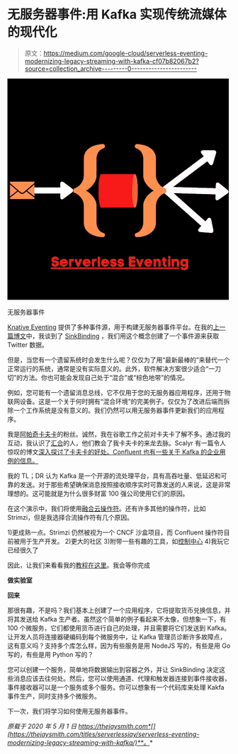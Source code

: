 # 无服务器事件:用 Kafka 实现传统流媒体的现代化

> 原文：<https://medium.com/google-cloud/serverless-eventing-modernizing-legacy-streaming-with-kafka-cf07b82067b2?source=collection_archive---------0----------------------->

![](img/acfbdcf5ee2e6c66bb0ac4cf063bf9dd.png)

无服务器事件

[Knative Eventing](https://knative.dev/docs/eventing/) 提供了多种事件源，用于构建无服务器事件平台。在我的[上一篇博文](https://thejaysmith.com/titles/blogroll/serverless-eventing-sinkbinding-101/)中，我谈到了 [SinkBinding](https://github.com/TheJaySmith/serverless-eventing/tree/master/tutorials/twitter-sink-binding) ，我们用这个概念创建了一个事件源来获取 Twitter 数据。

但是，当您有一个遗留系统时会发生什么呢？仅仅为了用“最新最棒的”来替代一个正常运行的系统，通常是没有实际意义的。此外，软件解决方案很少适合“一刀切”的方法。你也可能会发现自己处于“混合”或“棕色地带”的情况。

例如，您可能有一个遗留消息总线，它不仅用于您的无服务器应用程序，还用于物联网设备。这是一个关于何时拥有“混合环境”的完美例子。仅仅为了改进后端而拆除一个工作系统是没有意义的。我们仍然可以用无服务器事件更新我们的应用程序。

我是[阿帕奇卡夫卡](https://kafka.apache.org/)的粉丝。诚然，我在谷歌工作之前对卡夫卡了解不多。通过我的互动，我认识了[汇合](https://www.confluent.io/)的人，他们教会了我卡夫卡的来龙去脉。Scalyr 有一篇令人惊叹的博文[深入探讨了卡夫卡的好处。Confluent 也有一些关于 Kafka 的企业用例的信息。](https://www.scalyr.com/blog/kafka-use-cases-message-brokering/)

我的 TL；DR 认为 Kafka 是一个开源的流处理平台，具有高吞吐量、低延迟和可靠的发送。对于那些希望确保消息按照接收顺序实时可靠发送的人来说，这是非常理想的。这可能就是为什么很多财富 100 强公司使用它们的原因。

在这个演示中，我们将使用[融合云操作符](https://docs.confluent.io/current/tutorials/examples/kubernetes/gke-base/docs/index.html)。还有许多其他的操作符，比如 Strimzi，但是我选择合流操作符有几个原因。

1)更成熟一点。Strimzi 仍然被视为一个 CNCF 沙盒项目，而 Confluent 操作符目前被用于生产开发。
2)更大的社区
3)附带一些有趣的工具，如[控制中心](https://www.confluent.io/confluent-control-center/)
4)我玩它已经很久了

因此，让我们来看看我的[教程在这里](https://github.com/TheJaySmith/serverless-eventing/tree/master/tutorials/kafka)。我会等你完成

**做实验室**

**回来**

那很有趣，不是吗？我们基本上创建了一个应用程序，它将提取货币兑换信息，并将其发送给 Kafka 生产者。虽然这个简单的例子看起来不太像，但想象一下，有 100 个微服务，它们都使用货币进行自己的处理，并且需要将它们发送到 Kafka。让开发人员将连接器硬编码到每个微服务中，让 Kafka 管理员诊断许多故障点，这有意义吗？支持多个库怎么样，因为有些服务是用 NodeJS 写的，有些是用 Go 写的，有些是用 Python 写的？

您可以创建一个服务，简单地将数据输出到容器之外，并让 SinkBinding 决定这些消息应该去往何处。然后，您可以使用通道、代理和触发器连接到事件接收器，事件接收器可以是一个服务或多个服务。你可以想象有一个代码库来处理 Kakfa 事件生产，同时支持多个微服务。

下一次，我们将学习如何使用无服务器事件。

*原载于 2020 年 5 月 1 日 https://thejaysmith.com*[](https://thejaysmith.com/titles/serverlessjay/serverless-eventing-modernizing-legacy-streaming-with-kafka/)**。**